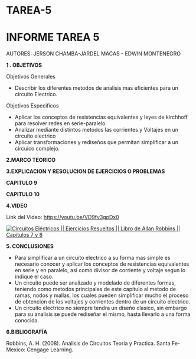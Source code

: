 # TAREA-5
# INFORME TAREA 5 

AUTORES: JERSON CHAMBA-JARDEL MACAS - EDWIN MONTENEGRO

**1 . OBJETIVOS**

Objetivos Generales
*  Describir los diferentes metodos de analisis mas eficientes para un circuito Electrico.


Objetivos Especificos

* Aplicar los conceptos de resistencias equivalentes y leyes de kirchhoff para resolver redes en serie-paralelo.
* Analizar mediante distintos metodos las corrientes y Voltajes en un circuito electrico
* Aplicar transformaciones y rediseños que permitan simplificar a un circuico complejo.


**2.MARCO TEORICO**



**3.EXPLICACION Y RESOLUCION DE EJERCICIOS O PROBLEMAS**


**CAPITULO 9**



**CAPITULO 10**



**4.VIDEO**

Link del Video: https://youtu.be/VD9fv3gpDx0

[![Circuitos Eléctricos || Ejercicios Resueltos || Libro de Allan Robbins || Capítulos 7 y 8](https://img.youtube.com/vi/VD9fv3gpDx0/0.jpg)](https://www.youtube.com/watch?v=VD9fv3gpDx0)

**5. CONCLUSIONES**

* Para simplificar a un circuito electrico a su forma mas simple es necesario conocer y aplicar los conceptos de resistencias equivalentes en serie y en paralelo, asi como divisor de corriente y voltaje segun lo indique el caso.
* Un circuito puede ser analizado y modelado de diferentes formas, teniendo como metodos principales de este capitulo al metodo de ramas, nodos y mallas, los cuales pueden simplificar mucho el proceso de obtencion de los voltajes y corrientes dentro de un circuito electrico.
* Un circuito electrico no siempre tendra un diseño clasico, sin embargo para su analisis se puede rediseñar el mismo, hasta llevarlo a una forma conocida.

**6.BIBLIOGRAFÍA**

Robbins, A. H. (2008). Análisis de Circuitos Teoria y Practica. Santa Fe-Mexico: Cengage Learning.
